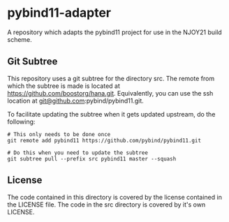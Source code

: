 # pybind11-adapter

A repository which adapts the pybind11 project for use in the NJOY21 build scheme.

## Git Subtree

This repository uses a git subtree for the directory src. The remote from which the subtree is made is located at https://github.com/boostorg/hana.git. Equivalently, you can use the ssh location at git@github.com:pybind/pybind11.git.

To facilitate updating the subtree when it gets updated upstream, do the following:

```
# This only needs to be done once
git remote add pybind11 https://github.com/pybind/pybind11.git

# Do this when you need to update the subtree
git subtree pull --prefix src pybind11 master --squash
```

## License

The code contained in this directory is covered by the license contained in the LICENSE file. The code in the src directory is covered by it's own LICENSE.

